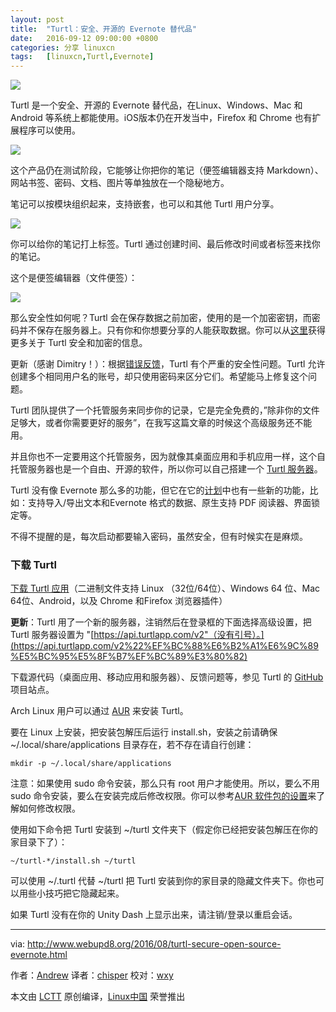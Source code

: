 ```yaml
---
layout: post
title:	"Turtl：安全、开源的 Evernote 替代品"
date:	2016-09-12 09:00:00 +0800 
categories:	分享 linuxcn 
tags:	[linuxcn,Turtl,Evernote]
---
```



![](/Asserts/Images//attachment/album/201609/12/080308mj3m5ffql6613ls6.jpg)


Turtl 是一个安全、开源的 Evernote 替代品，在Linux、Windows、Mac 和 Android 等系统上都能使用。iOS版本仍在开发当中，Firefox 和 Chrome 也有扩展程序可以使用。


![](/Asserts/Images//attachment/album/201609/12/075840kob8uznnnz9innbv.png)


这个产品仍在测试阶段，它能够让你把你的笔记（便签编辑器支持 Markdown）、网站书签、密码、文档、图片等单独放在一个隐秘地方。


笔记可以按模块组织起来，支持嵌套，也可以和其他 Turtl 用户分享。


![](/Asserts/Images//attachment/album/201609/12/075901toswuvp9uuwunrsh.png)


你可以给你的笔记打上标签。Turtl 通过创建时间、最后修改时间或者标签来找你的笔记。


这个是便签编辑器（文件便签）：


![](/Asserts/Images//attachment/album/201609/12/075924wxmzkgfk8gxfddfe.png)


那么安全性如何呢？Turtl 会在保存数据之前加密，使用的是一个加密密钥，而密码并不保存在服务器上。只有你和你想要分享的人能获取数据。你可以从[这里](https://turtl.it/docs/security/)获得更多关于 Turtl 安全和加密的信息。


更新（感谢 Dimitry！）：根据[错误反馈](https://github.com/turtl/api/issues/20)，Turtl 有个严重的安全性问题。Turtl 允许创建多个相同用户名的账号，却只使用密码来区分它们。希望能马上修复这个问题。


Turtl 团队提供了一个托管服务来同步你的记录，它是完全免费的，”除非你的文件足够大，或者你需要更好的服务”，在我写这篇文章的时候这个高级服务还不能用。


并且你也不一定要用这个托管服务，因为就像其桌面应用和手机应用一样，这个自托管服务器也是一个自由、开源的软件，所以你可以自己搭建一个 [Turtl 服务器](https://turtl.it/docs/server/)。


Turtl 没有像 Evernote 那么多的功能，但它在它的[计划](https://trello.com/b/yIQGkHia/turtl-product-dev)中也有一些新的功能，比如：支持导入/导出文本和Evernote 格式的数据、原生支持 PDF 阅读器、界面锁定等。


不得不提醒的是，每次启动都要输入密码，虽然安全，但有时候实在是麻烦。


### 下载 Turtl


[下载 Turtl 应用](https://turtl.it/download/)（二进制文件支持 Linux （32位/64位）、Windows 64 位、Mac 64位、Android，以及 Chrome 和Firefox 浏览器插件）


**更新**：Turtl 用了一个新的服务器，注销然后在登录框的下面选择高级设置，把 Turtl 服务器设置为 "[https://api.turtlapp.com/v2"（没有引号）。](https://api.turtlapp.com/v2%22%EF%BC%88%E6%B2%A1%E6%9C%89%E5%BC%95%E5%8F%B7%EF%BC%89%E3%80%82)


下载源代码（桌面应用、移动应用和服务器）、反馈问题等，参见 Turtl 的 [GitHub](https://github.com/turtl) 项目站点。


Arch Linux 用户可以通过 [AUR](https://aur.archlinux.org/packages/turtl/) 来安装 Turtl。


要在 Linux 上安装，把安装包解压后运行 install.sh，安装之前请确保 ~/.local/share/applications 目录存在，若不存在请自行创建：



```
mkdir -p ~/.local/share/applications

```

注意：如果使用 sudo 命令安装，那么只有 root 用户才能使用。所以，要么不用 sudo 命令安装，要么在安装完成后修改权限。你可以参考[AUR 软件包的设置](https://aur.archlinux.org/cgit/aur.git/tree/PKGBUILD?h=turtl)来了解如何修改权限。


使用如下命令把 Turtl 安装到 ~/turtl 文件夹下（假定你已经把安装包解压在你的家目录下了）：



```
~/turtl-*/install.sh ~/turtl

```

可以使用 ~/.turtl 代替 ~/turtl 把 Turtl 安装到你的家目录的隐藏文件夹下。你也可以用些小技巧把它隐藏起来。


如果 Turtl 没有在你的 Unity Dash 上显示出来，请注销/登录以重启会话。




---


via: <http://www.webupd8.org/2016/08/turtl-secure-open-source-evernote.html>


作者：[Andrew](http://www.webupd8.org/p/about.html) 译者：[chisper](https://github.com/chisper) 校对：[wxy](https://github.com/wxy)


本文由 [LCTT](https://github.com/LCTT/TranslateProject) 原创编译，[Linux中国](https://linux.cn/) 荣誉推出
